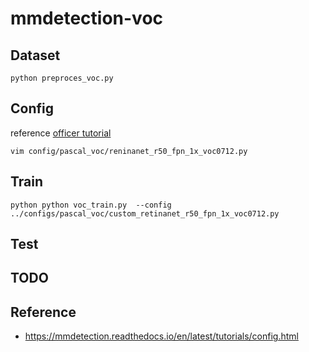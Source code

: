 # mmdetection-voc


## Dataset

```
python preproces_voc.py
```

## Config

reference [officer tutorial](https://mmdetection.readthedocs.io/en/latest/tutorials/config.html)


```shell script
vim config/pascal_voc/reninanet_r50_fpn_1x_voc0712.py
```


    
## Train
```shell script
python python voc_train.py  --config ../configs/pascal_voc/custom_retinanet_r50_fpn_1x_voc0712.py
```

## Test


## TODO


## Reference
* <https://mmdetection.readthedocs.io/en/latest/tutorials/config.html>

